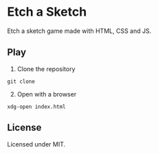 # Etch a Sketch

Etch a sketch game made with HTML, CSS and JS.

## Play

1. Clone the repository

```shell
git clone
```

2. Open with a browser

```shell
xdg-open index.html
```

## License

Licensed under MIT.
